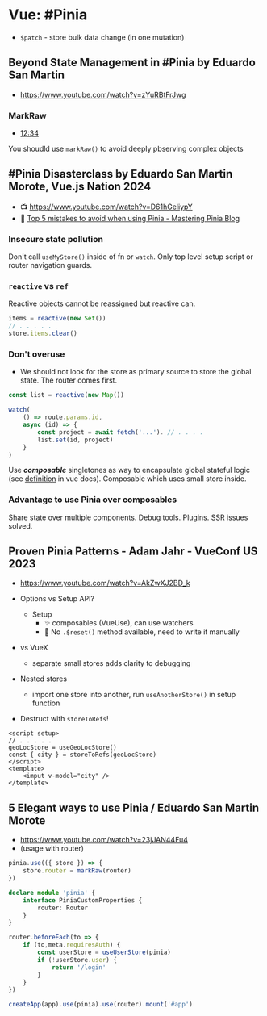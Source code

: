 # Vue: #Pinia

- `$patch` - store bulk data change (in one mutation)

## Beyond State Management in #Pinia by Eduardo San Martin

- https://www.youtube.com/watch?v=zYuRBtFrJwg

### MarkRaw

- [12:34](https://youtu.be/zYuRBtFrJwg?t=754)

You shoudld use `markRaw()` to avoid deeply pbserving complex objects

## #Pinia Disasterclass by Eduardo San Martin Morote, Vue.js Nation 2024

- :tv: https://www.youtube.com/watch?v=D61hGeliypY
- :newspaper: [Top 5 mistakes to avoid when using Pinia - Mastering Pinia Blog](https://masteringpinia.com/blog/top-5-mistakes-to-avoid-when-using-pinia)

### Insecure state pollution

Don't call `useMyStore()` inside of fn or `watch`. Only top level setup script or router navigation guards.

### `reactive` vs `ref`

Reactive objects cannot be reassigned but reactive can.

```ts
items = reactive(new Set())
// . . . . .
store.items.clear()
```

### Don't overuse

- We should not look for the store as primary source to store the global state. The router comes first.

```ts
const list = reactive(new Map())

watch(
	() => route.params.id,
	async (id) => {
		const project = await fetch('...'). // . . . .
		list.set(id, project)
	}
)
```

Use ___composable___ singletones as way to encapsulate global stateful logic (see [definition](https://vuejs.org/guide/reusability/composables.html#what-is-a-composable) in vue docs). Composable which uses small store inside.

### Advantage to use Pinia over composables

Share state over multiple components. Debug tools. Plugins. SSR issues solved.


## Proven Pinia Patterns - Adam Jahr - VueConf US 2023

- https://www.youtube.com/watch?v=AkZwXJ2BD_k

- Options vs Setup API?
	- Setup
		- :sparkles: composables (VueUse), can use watchers
		- :microbe: No `.$reset()` method available, need to write it manually
- vs VueX
	- separate small stores adds clarity to debugging
- Nested stores
	- import one store into another, run `useAnotherStore()` in setup function
- Destruct with `storeToRefs`!

```vue
<script setup>
// . . . . .
geoLocStore = useGeoLocStore()
const { city } = storeToRefs(geoLocStore)
</script>
<template>
	<imput v-model="city" />
</template>
```

## 5 Elegant ways to use Pinia / Eduardo San Martin Morote

- https://www.youtube.com/watch?v=23jJAN44Fu4
- (usage with router)

```ts
pinia.use(({ store }) => {
	store.router = markRaw(router)
})

declare module 'pinia' {
	interface PiniaCustomProperties {
		router: Router
	}
}
```

```ts
router.beforeEach(to => {
	if (to,meta.requiresAuth) {
		const userStore = useUserStore(pinia)
		if (!userStore.user) {
			return '/login'
		}
	}
})
```


```ts
createApp(app).use(pinia).use(router).mount('#app')
```